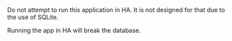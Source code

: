 Do not attempt to run this application in HA.
It is not designed for that due to the use of SQLite.

Running the app in HA will break the database.
